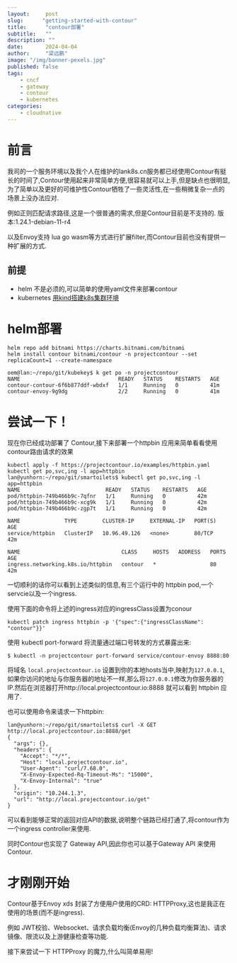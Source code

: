 ```yaml
---
layout:     post 
slug:      "getting-started-with-contour"
title:      "contour部署"
subtitle:   ""
description: ""
date:       2024-04-04
author:     "梁远鹏"
image: "/img/banner-pexels.jpg"
published: false
tags:
    - cncf
    - gateway
    - contour
    - kubernetes
categories: 
    - cloudnative
---   
```



# 前言

我司的一个服务环境以及我个人在维护的lank8s.cn服务都已经使用Contour有挺长的时间了,Contour使用起来非常简单方便,很容易就可以上手,但是缺点也很明显,为了简单以及更好的可维护性Contour牺牲了一些灵活性,在一些稍微复杂一点的场景上没办法应对.

例如正则匹配请求路径,这是一个很普通的需求,但是Contour目前是不支持的. 版本:1.24.1-debian-11-r4


以及Envoy支持 lua go wasm等方式进行扩展filter,而Contour目前也没有提供一种扩展的方式.

## 前提

- helm 不是必须的,可以简单的使用yaml文件来部署contour
- kubernetes [用kind搭建k8s集群环境](https://liangyuanpeng.com/post/run-k8s-with-kind/)

# helm部署  

```shell
helm repo add bitnami https://charts.bitnami.com/bitnami
helm install contour bitnami/contour -n projectcontour --set replicaCount=1 --create-namespace  
```

```shell
oem@lan:~/repo/git/kubekey$ k get po -n projectcontour
NAME                               READY   STATUS    RESTARTS   AGE
contour-contour-6f6b877ddf-wbdxf   1/1     Running   0          41m
contour-envoy-9g9dg                2/2     Running   0          41m
```

# 尝试一下！

现在你已经成功部署了 Contour,接下来部署一个httpbin 应用来简单看看使用contour路由请求的效果

```shell
kubectl apply -f https://projectcontour.io/examples/httpbin.yaml
kubectl get po,svc,ing -l app=httpbin
lan@yunhorn:~/repo/git/smartoilets$ kubectl get po,svc,ing -l app=httpbin
NAME                           READY   STATUS    RESTARTS   AGE
pod/httpbin-749b466b9c-7qfnr   1/1     Running   0          42m
pod/httpbin-749b466b9c-xcg9k   1/1     Running   0          42m
pod/httpbin-749b466b9c-zgp7t   1/1     Running   0          42m

NAME              TYPE        CLUSTER-IP     EXTERNAL-IP   PORT(S)   AGE
service/httpbin   ClusterIP   10.96.49.126   <none>        80/TCP    42m

NAME                                CLASS     HOSTS   ADDRESS   PORTS   AGE
ingress.networking.k8s.io/httpbin   contour   *                 80      42m
```

一切顺利的话你可以看到上述类似的信息,有三个运行中的 httpbin pod,一个servcie以及一个ingress.

使用下面的命令将上述的ingress对应的ingressClass设置为conour

```shell
kubectl patch ingress httpbin -p '{"spec":{"ingressClassName": "contour"}}'
```

使用 kubectl port-forward 将流量通过端口号转发的方式暴露出来:

```shell
$ kubectl -n projectcontour port-forward service/contour-envoy 8888:80
```

将域名 `local.projectcontour.io` 设置到你的本地hosts当中,映射为`127.0.0.1`,如果你访问的地址与你服务器的地址不一样,那么将`127.0.0.1`修改为你服务器的IP.然后在浏览器打开http://local.projectcontour.io:8888 就可以看到 httpbin 应用了.


也可以使用命令来请求一下httpbin:
```shell
lan@yunhorn:~/repo/git/smartoilets$ curl -X GET http://local.projectcontour.io:8888/get
{
  "args": {},
  "headers": {
    "Accept": "*/*",
    "Host": "local.projectcontour.io",
    "User-Agent": "curl/7.68.0",
    "X-Envoy-Expected-Rq-Timeout-Ms": "15000",
    "X-Envoy-Internal": "true"
  },
  "origin": "10.244.1.3",
  "url": "http://local.projectcontour.io/get"
}
```

可以看到能够正常的返回对应API的数据,说明整个链路已经打通了,将contour作为一个ingress controller来使用.

同时Contour也实现了 Gateway API,因此你也可以基于Gateway API 来使用Contour.


# 才刚刚开始

Contour基于Envoy xds 封装了方便用户使用的CRD: HTTPProxy,这也是我正在使用的场景(而不是ingress).

例如 JWT校验、Websocket、请求负载均衡(Envoy的几种负载均衡算法)、请求镜像、限流以及上游健康检查等功能.

接下来尝试一下 HTTPProxy 的魔力,什么叫简单易用!